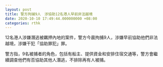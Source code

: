 ```yaml
---
layout: post
title: 警方拘捕9人　涉協助12名港人早前非法越境
date: 2020-10-10 17:49:44.000000000 +08:00
categories: rthk
---
```


12名港人涉嫌潛逃被羈押內地的案件，警方今晨拘捕9人，涉嫌早前協助他們非法越境，涉嫌干犯「協助罪犯」罪。

警方指，9名被捕者的角色，包括有船主、提供資金和安排住宿交通等，警方會繼續調查他們有否協助其他人潛逃，不排除再有人被捕。
